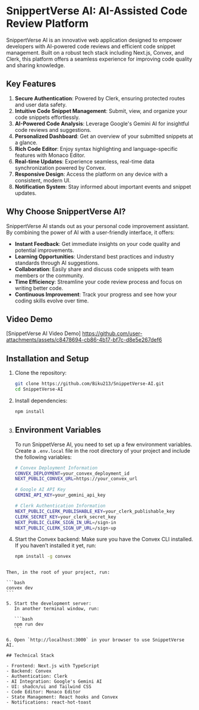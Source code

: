 # SnippertVerse AI: AI-Assisted Code Review Platform

SnippertVerse AI is an innovative web application designed to empower developers with AI-powered code reviews and efficient code snippet management. Built on a robust tech stack including Next.js, Convex, and Clerk, this platform offers a seamless experience for improving code quality and sharing knowledge.

## Key Features

1. **Secure Authentication**: Powered by Clerk, ensuring protected routes and user data safety.
2. **Intuitive Code Snippet Management**: Submit, view, and organize your code snippets effortlessly.
3. **AI-Powered Code Analysis**: Leverage Google's Gemini AI for insightful code reviews and suggestions.
4. **Personalized Dashboard**: Get an overview of your submitted snippets at a glance.
5. **Rich Code Editor**: Enjoy syntax highlighting and language-specific features with Monaco Editor.
6. **Real-time Updates**: Experience seamless, real-time data synchronization powered by Convex.
7. **Responsive Design**: Access the platform on any device with a consistent, modern UI.
8. **Notification System**: Stay informed about important events and snippet updates.

## Why Choose SnippertVerse AI?

SnippertVerse AI stands out as your personal code improvement assistant. By combining the power of AI with a user-friendly interface, it offers:

- **Instant Feedback**: Get immediate insights on your code quality and potential improvements.
- **Learning Opportunities**: Understand best practices and industry standards through AI suggestions.
- **Collaboration**: Easily share and discuss code snippets with team members or the community.
- **Time Efficiency**: Streamline your code review process and focus on writing better code.
- **Continuous Improvement**: Track your progress and see how your coding skills evolve over time.

## Video Demo

[SnippetVerse AI Video Demo] https://github.com/user-attachments/assets/c8478694-cb86-4b17-bf7c-d8e5e267def6

## Installation and Setup

1. Clone the repository:

   ```bash
   git clone https://github.com/Biku213/SnippetVerse-AI.git
   cd SnippetVerse-AI
   ```

2. Install dependencies:

   ```bash
   npm install
   ```

3. ## Environment Variables

   To run SnippetVerse AI, you need to set up a few environment variables. Create a `.env.local` file in the root directory of your project and include the following variables:

   ```bash
   # Convex Deployment Information
   CONVEX_DEPLOYMENT=your_convex_deployment_id
   NEXT_PUBLIC_CONVEX_URL=https://your_convex_url

   # Google AI API Key
   GEMINI_API_KEY=your_gemini_api_key

   # Clerk Authentication Information
   NEXT_PUBLIC_CLERK_PUBLISHABLE_KEY=your_clerk_publishable_key
   CLERK_SECRET_KEY=your_clerk_secret_key
   NEXT_PUBLIC_CLERK_SIGN_IN_URL=/sign-in
   NEXT_PUBLIC_CLERK_SIGN_UP_URL=/sign-up

   ```

4. Start the Convex backend:
   Make sure you have the Convex CLI installed. If you haven’t installed it yet, run:
   ```bash
   npm install -g convex
   ```

````

Then, in the root of your project, run:

```bash
convex dev
```

5. Start the development server:
   In another terminal window, run:

   ```bash
   npm run dev
   ```

6. Open `http://localhost:3000` in your browser to use SnippetVerse AI.

## Technical Stack

- Frontend: Next.js with TypeScript
- Backend: Convex
- Authentication: Clerk
- AI Integration: Google's Gemini AI
- UI: shadcn/ui and Tailwind CSS
- Code Editor: Monaco Editor
- State Management: React hooks and Convex
- Notifications: react-hot-toast
````
